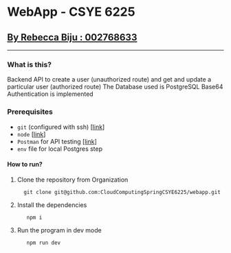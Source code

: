 # WebApp - CSYE 6225

## <ins>By Rebecca Biju : 002768633</ins>
---

### What is this?
Backend API to create a user (unauthorized route) and get and update a particular user (authorized route)
The Database used is PostgreSQL
Base64 Authentication is implemented

### Prerequisites
- `git` (configured with ssh) [[link](https://git-scm.com/downloads)]
- `node` [[link](https://nodejs.org/en/download/)]
- `Postman` for API testing [[link](https://www.postman.com/downloads/)]
- `env` file for local Postgres step

#### How to run?
1. Clone the repository from Organization
    ```shell
      git clone git@github.com:CloudComputingSpringCSYE6225/webapp.git
    ```
2. Install the dependencies
   ```shell
      npm i
    ```
3. Run the program in dev mode
   ```shell
      npm run dev
    ```
